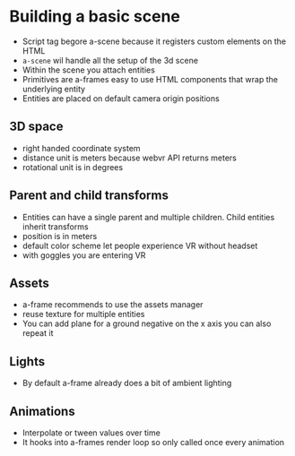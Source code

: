# Building a basic scene
* Script tag begore a-scene because it registers custom elements on the HTML
* `a-scene` wil handle all the setup of the 3d scene
* Within the scene you attach entities
* Primitives are a-frames easy to use HTML components that wrap the underlying entity
* Entities are placed on default camera origin positions

## 3D space
* right handed coordinate system
* distance unit is meters because webvr API returns meters
* rotational unit is in degrees

## Parent and child transforms
* Entities can have a single parent and multiple children. Child entities inherit transforms
* position is in meters
* default color scheme let people experience VR without headset
* with goggles you are entering VR  

## Assets
* a-frame recommends to use the assets manager
* reuse texture for multiple entities
* You can add plane for a ground negative on the x axis you can also repeat it

## Lights
* By default a-frame already does a bit of ambient lighting

## Animations
* Interpolate or tween values over time
* It hooks into a-frames render loop so only called once every animation